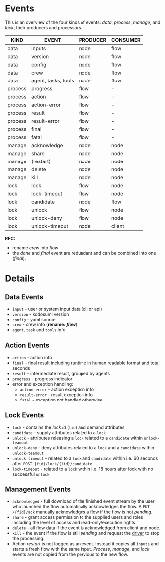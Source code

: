 # Events

This is an overview of the four kinds of events: _data_, _process_, _manage_, and _lock_, their producers and processors.

| KIND    | EVENT               | PRODUCER | CONSUMER |
| ------- | ------------------- | -------- | -------- |
| data    | inputs              | node     | flow     |
| data    | version             | node     | flow     |
| data    | config              | node     | flow     |
| data    | crew                | node     | flow     |
| data    | agent, tasks, tools | node     | flow     |
| process | progress            | flow     | -        |
| process | action              | flow     | -        |
| process | action-error        | flow     | -        |
| process | result              | flow     | -        |
| process | result-error        | flow     | -        |
| process | final               | flow     | -        |
| process | fatal               | flow     | -        |
| manage  | acknowledge         | node     | node     |
| manage  | share               | node     | node     |
| manage  | (restart)           | node     | node     |
| manage  | delete              | node     | node     |
| manage  | kill                | node     | node     |
| lock    | lock                | flow     | node     |
| lock    | lock-timeout        | flow     | node     |
| lock    | candidate           | node     | flow     |
| lock    | unlock              | flow     | node     |
| lock    | unlock-deny         | flow     | node     |
| lock    | unlock-timeout      | node     | client   |

**RFC:** 
* rename _crew_ into _flow_
* the _done_ and _final_ event are redundant and can be combined into one (_final_).

# Details 

## Data Events

  * `input` - user or system input data (cli or api)
  * `version` - kodosumi version
  * `config` - yaml source
  * `crew` - crew info (**rename: _flow_**)
  * `agent`, `task` and `tools` info

## Action Events

* `action` - action info
* `final` - final result including runtime in human readable format and total seconds
* `result` - intermediate result, grouped by agents
* `progress` - progress indicator
* error and exception handling:
    * `action-error` - action exception info
    * `result-error` - result exception info
    * `fatal` - exception not handled otherwise

## Lock Events

* `lock` - contains the _lock id_ (`lid`) and demand attributes
* `candidate` - supply attributes related to a `lock`
* `unlock` - attributes releasing a `lock` related to a `candidate` within `unlock-teamout`
* `unlock-deny` - deny attributes related to a `lock` and a `candidate` within `unlock-teamout`
* `unlock-timeout` - related to a `lock` and `candidate` within i.e. 60 seconds after `POST {fid}/lock/{lid}/candidate`
* `lock-timeout` - related to a  `lock` within i.e. 18 hours after lock with no successful `unlock`

## Management Events

* `acknowledged` - full download of the finished event stream by the user who launched the flow automatically acknowledges the flow. A `PUT /{fid}/ack` manually acknowledges a flow if the flow is not _pending_.
* `share` - grant access permission to the supplied users and roles including the level of access and read-only/execution rights.
* `delete` - all flow data if the event is acknowledged from client and node.
* `kill` - the event if the flow is still _pending_ and request the [driver](./Components.md#driver) to stop the processing.
* Action _restart_ is not logged as an event. Instead it copies all `inputs` and starts a fresh flow with the same input. _Process_, _manage_, and _lock_ events are not copied from the previous to the new flow.
